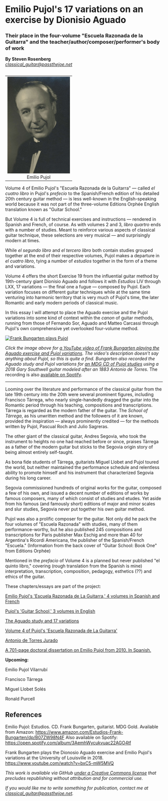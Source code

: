 # Emilio Pujol's 17 variations on an exercise by Dionisio Aguado

### Their place in the four-volume "Escuela Razonada de la Guitarra" and the teacher/author/composer/performer's body of work

**By Steven Rosenberg**
<br/>*classical_guitar@passthejoe.net*

<table width="200" border="0" cellpadding="5" align=right>

<tr>

<td align="center" valign="center">
<img src="emilio_pujol.jpg" width=200px alt="Picture of Emilio Pujol" />
<br />
Emilio Pujol
</td>

</table>

Volume 4 of Emilio Pujol's "Escuela Razonada de la Guitarra" — called *el cuatro libro* in Pujol's *prefecio* to the Spanish/French edition of his detailed 20th century guitar method — is less well-known in the English-speaking world because it was not part of the three-volume Editions Orphée English translation known as "Guitar School."

But Volume 4 is full of technical exercises and instructions — rendered in Spanish and French, of course. As with volumes 2 and 3, *libro quartro* ends with a number of studies. Meant to reinforce various aspects of classical guitar technique, these selections are very musical — and surprisingly modern at times.

While *el segundo libro* and *el tercero libro* both contain studies grouped together at the end of their respective volumes, Pujol makes a departure in *el cuatro libro*, tying a number of *estudios* together in the form of a theme and variations.

Volume 4 offers the short Exercise 19 from the influential guitar method by 19th-century giant Dionisio Aguado and follows it with *Estudios* LIV through LXX, 17 variations — the final one a fugue — composed by Pujol. Each variation focuses on different guitar techniques while at the same time venturing into harmonic territory that is very much of Pujol's time, the later Romantic and early modern periods of classical music.

In this essay I will attempt to place the Aguado exercise and the Pujol variations into some kind of context within the *canon* of guitar methods, running from those of Fernando Sor, Aguado and Matteo Carcassi through Pujol's own comprehensive yet overlooked four-volume method.

[![Frank Bungarten plays Pujol](https://img.youtube.com/vi/bxC5-mW5MVQ/0.jpg)](https://www.youtube.com/watch?v=bxC5-mW5MVQ)

*Click the image above for [a YouTube video of Frank Bungarten playing the Aguado exercise and Pujol variations](https://www.youtube.com/watch?v=bxC5-mW5MVQ). The video's description doesn't say anything about Pujol, so this is quite a find. Bungarten also recorded the Aguado study and Pujol variations for [an MDG CD of Pujol studies](https://www.amazon.com/Estudios-Frank-Bungarten/dp/B07ZW98N4F/) using a 2018 Gary Southwell guitar modeled after an 1883 Antonio de Torres.* The recording is also [available on Spotify](https://open.spotify.com/album/3AemhWycukvuac22AGO4tf).

--------

Looming over the literature and performance of the classical guitar from the late 19th century into the 20th were several prominent figures, including Francisco Tárrega, who nearly single-handedly dragged the guitar into the Romantic period through his teaching, compositions and transcriptions. Tárrega is regarded as the modern father of the guitar. The *School of Tárrega*, as his unwritten method and the followers of it are known, provided the inspiration — always prominently credited — for the methods written by Pujol, Pascual Roch and Julio Sagreras.

The other giant of the classical guitar, Andres Segovia, who took the instrument to heights no one had reached before or since, praises Tárrega as a father of the modern guitar but sticks to the Segovia origin story of being almost entirely self-taught.

As bona fide students of Tárrega, guitarists Miguel Llobet and Pujol toured the world, but neither maintained the performance schedule and relentless ability to promote himself and his instrument that characterized Segovia during his long career.

Segovia commissioned hundreds of original works for the guitar, composed a few of his own, and issued a decent number of editions of works by famous composers, many of which consist of studies and etudes. Yet aside from his famous (and famously short) editions of major and minor scales and slur studies, Segovia never put together his own guitar method.

Pujol was also a prolific composer for the guitar. Not only did he pack the four volumes of "Escuela Razonada" with studies, many of them performance-worthy, but he also published 245 compositions and transcriptions for Paris publisher Max Eschig and more than 40 for Argentina's Ricordi Americana, the publisher of the Spanish/French "Escuela." (Information from the back cover of "Guitar School: Book One" from Editions Orphée)

Mentioned in the *prefacio* of Volume 4 is a planned but never published "el quinto libro," covering (rough translation from the Spanish is mine) interpretation, transcription, composition, pedagogy, esthetics (??) and ethics of the guitar.

These chapters/essays are part of the project:

[Emilio Pujol's 'Escuela Razonada de La Guitarra,' 4 volumes in Spanish and French](/escuela_razonda_de_la_guitarra.md)

[Pujol's 'Guitar School,' 3 volumes in English](/guitar_school.md)

[The Aguado study and 17 variations](/aguado_study_and_17_variations.md)

[Volume 4 of Pujol's 'Escuela Razonada de La Guitarra'](/volume_4.md)

[Antonio de Torres Jurado](/torres.md)

[A 701-page doctoral dissertation on Emilio Pujol from 2010. In Spanish.](/pujol_dissertation.md)

**Upcoming:**

Emilio Pujol Vilarrubí

Francisco Tárrega

Miguel Llobet Solés

Ronald Purcell

## References

Emilio Pujol: Estudios. CD. Frank Bungarten, guitarist. MDG Gold. Available from Amazon: <https://www.amazon.com/Estudios-Frank-Bungarten/dp/B07ZW98N4F> Also available on Spotify: <https://open.spotify.com/album/3AemhWycukvuac22AGO4tf>

Frank Bungarten plays the Dionosio Aguado exercise and Emilio Pujol's variations at the University of Louisville in 2018. <https://www.youtube.com/watch?v=bxC5-mW5MVQ>

*This work is available via GitHub [under a Creative Commons license](/LICENSE.md) that precludes republishing without attribution and for commercial use.* 

*If you would like me to write something for publication, contact me at classical_guitar@passthejoe.net.*
